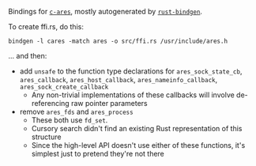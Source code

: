 Bindings for [`c-ares`](http://c-ares.haxx.se/), mostly autogenerated by [`rust-bindgen`](https://github.com/crabtw/rust-bindgen).

To create ffi.rs, do this:

    bindgen -l cares -match ares -o src/ffi.rs /usr/include/ares.h

... and then:

- add `unsafe` to the function type declarations for `ares_sock_state_cb`, `ares_callback`, `ares_host_callback`, `ares_nameinfo_callback`, `ares_sock_create_callback`
    - Any non-trivial implementations of these callbacks will involve de-referencing raw pointer parameters
- remove `ares_fds` and `ares_process`
    - These both use `fd_set`.  
    - Cursory search didn't find an existing Rust representation of this structure
    - Since the high-level API doesn't use either of these functions, it's simplest just to pretend they're not there
